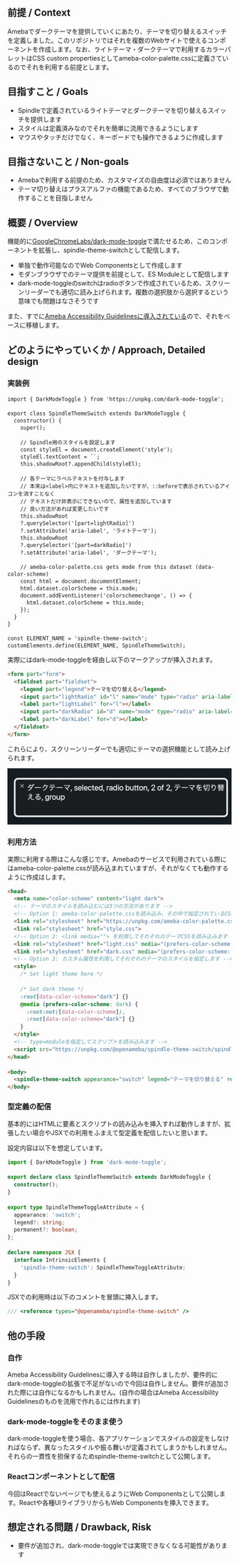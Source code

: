 ## 前提 / Context

Amebaでダークテーマを提供していくにあたり、テーマを切り替えるスイッチを定義しました。このリポジトリではそれを複数のWebサイトで使えるコンポーネントを作成します。なお、ライトテーマ・ダークテーマで利用するカラーパレットはCSS custom propertiesとしてameba-color-palette.cssに定義さているのでそれを利用する前提とします。

## 目指すこと / Goals

- Spindleで定義されているライトテーマとダークテーマを切り替えるスイッチを提供します
- スタイルは定義済みなのでそれを簡単に流用できるようにします
- マウスやタッチだけでなく、キーボードでも操作できるように作成します

## 目指さないこと / Non-goals

- Amebaで利用する前提のため、カスタマイズの自由度は必須ではありません
- テーマ切り替えはプラスアルファの機能であるため、すべてのブラウザで動作することを目指しません

## 概要 / Overview

機能的に[GoogleChromeLabs/dark-mode-toggle](https://github.com/GoogleChromeLabs/dark-mode-toggle)で満たせるため、このコンポーネントを拡張し、spindle-theme-switchとして配信します。

- 単独で動作可能なのでWeb Componentsとして作成します
- モダンブラウザでのテーマ提供を前提として、ES Moduleとして配信します
- dark-mode-toggleのswitchはradioボタンで作成されているため、スクリーンリーダーでも適切に読み上げられます。複数の選択肢から選択するという意味でも問題はなさそうです

また、すでに[Ameba Accessibility Guidelinesに導入されている](https://github.com/openameba/a11y-guidelines/pull/223)ので、それをベースに移植します。

## どのようにやっていくか / Approach, Detailed design

### 実装例

```tsx
import { DarkModeToggle } from 'https://unpkg.com/dark-mode-toggle';

export class SpindleThemeSwitch extends DarkModeToggle {
  constructor() {
    super();

    // Spindle用のスタイルを設定します
    const styleEl = document.createElement('style');
    styleEl.textContent = ``;
    this.shadowRoot?.appendChild(styleEl);

    // 各テーマにラベルテキストを付与します
    // 本来は<label>内にテキストを追加したいですが、::beforeで表示されているアイコンを消すことなく
    // テキストだけ非表示にできないので、属性を追加しています
    // 良い方法があれば変更したいです
    this.shadowRoot
    ?.querySelector('[part=lightRadio]')
    ?.setAttribute('aria-label', 'ライトテーマ');
    this.shadowRoot
    ?.querySelector('[part=darkRadio]')
    ?.setAttribute('aria-label', 'ダークテーマ');

    // ameba-color-palette.css gets mode from this dataset (data-color-scheme)
    const html = document.documentElement;
    html.dataset.colorScheme = this.mode;
    document.addEventListener('colorschemechange', () => {
      html.dataset.colorScheme = this.mode;
    });
  }
}

const ELEMENT_NAME = 'spindle-theme-switch';
customElements.define(ELEMENT_NAME, SpindleThemeSwitch);
```

実際にはdark-mode-toggleを経由し以下のマークアップが挿入されます。

```html
<form part="form">
  <fieldset part="fieldset">
    <legend part="legend">テーマを切り替える</legend>
    <input part="lightRadio" id="l" name="mode" type="radio" aria-label="ライトテーマ">
    <label part="lightLabel" for="l"></label>
    <input part="darkRadio" id="d" name="mode" type="radio" aria-label="ダークテーマ">
    <label part="darkLabel" for="d"></label>
  </fieldset>
</form>
```

これらにより、スクリーンリーダーでも適切にテーマの選択機能として読み上げられます。

![Voice Overでspindle-theme-switchを読み上げた例。以下のように読み上げられる。ダークテーマ, selected, radio button, 2 of 2, テーマを切り替える, group](./voice-over.png)

### 利用方法

実際に利用する際はこんな感じです。Amebaのサービスで利用されている際にはameba-color-palette.cssが読み込まれていますが、それがなくても動作するように作成はします。

```html
<head>
  <meta name="color-scheme" content="light dark">
  <!-- テーマのスタイルを読み込むには3つの方法があります -->
  <!-- Option 1: ameba-color-palette.cssを読み込み、その中で指定されているCSSカスタムプロパティを利用します -->
  <link rel="stylesheet" href="https://unpkg.com/ameba-color-palette.css/ameba-color-palette.css">
  <link rel="stylesheet" href="style.css">
  <!-- Option 2: <link media=""> を利用してそれぞれのテーマCSSを読み込みます -->
  <link rel="stylesheet" href="light.css" media="(prefers-color-scheme: light)">
  <link rel="stylesheet" href="dark.css" media="(prefers-color-scheme: dark)">
  <!-- Option 3: カスタム属性を利用してそれぞれのテーマのスタイルを指定します -->
  <style>
    /* Set light theme here */

    /* Set dark theme */
    :root[data-color-scheme="dark"] {}
    @media (prefers-color-scheme: dark) {
      :root:not([data-color-scheme]),
      :root[data-color-scheme="dark"] {}
    }
  </style>
  <!-- type=moduleを指定してスクリプトを読み込みます -->
  <script src="https://unpkg.com/@openameba/spindle-theme-switch/spindle-theme-switch.js" type="module"></script>
</head>

<body>
  <spindle-theme-switch appearance="switch" legend="テーマを切り替える" remember></spindle-theme-switch>
</body>
```

### 型定義の配信

基本的にはHTMLに要素とスクリプトの読み込みを挿入すれば動作しますが、拡張したい場合やJSXでの利用をふまえて型定義を配信したいと思います。

設定内容は以下を想定しています。

```typescript
import { DarkModeToggle } from 'dark-mode-toggle';

export declare class SpindleThemeSwitch extends DarkModeToggle {
  constructor();
}

export type SpindleThemeToggleAttribute = {
  appearance: 'switch';
  legend?: string;
  permanent?: boolean;
};

declare namespace JSX {
  interface IntrinsicElements {
    'spindle-theme-switch': SpindleThemeToggleAttribute;
  }
}
```

JSXでの利用時は以下のコメントを冒頭に挿入します。

```typescript
/// <reference types="@openameba/spindle-theme-switch" />
```

## 他の手段

### 自作

Ameba Accessibility Guidelinesに導入する時は自作しましたが、要件的にdark-mode-toggleの拡張で不足がないので今回は自作しません。要件が追加された際には自作になるかもしれません。(自作の場合はAmeba Accessibility Guidelinesのものを流用で作れるには作れます)

### dark-mode-toggleをそのまま使う

dark-mode-toggleを使う場合、各アプリケーションでスタイルの設定をしなければならず、異なったスタイルや振る舞いが定義されてしまうかもしれません。それらの一貫性を担保するためspindle-theme-switchとして公開します。

### Reactコンポーネントとして配信

今回はReactでないページでも使えるようにWeb Componentsとして公開します。Reactや各種UIライブラリからもWeb Componentsを挿入できます。

## 想定される問題 / Drawback, Risk

- 要件が追加され、dark-mode-toggleでは実現できなくなる可能性があります
